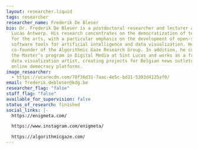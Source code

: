 ```yaml
---
layout: researcher.liquid
tags: researcher
researcher_name: Frederik De Bleser
bio: Dr. Frederik De Bleser is a postdoctoral researcher and lecturer at Sint
  Lucas Antwerp. His research concentrates on the democratization of technology
  for the arts, with a particular emphasis on the development of open-source
  software tools for artificial intelligence and data visualization. He is the
  co-founder of the Algorithmic Gaze Research Group. In addition, he coordinates
  the Master’s program in Digital Media at Sint Lucas and works as a freelance
  data visualization artist, creating projects for Belgian news outlets and
  online democracy platforms.
image_researcher:
  - https://ucarecdn.com/78f36d31-7aac-4e5c-bd31-5303d4125af0/
email: frederik.debleser@kdg.be
researcher_flag: "false"
staff_flag: "false"
available_for_supervision: false
status_of_research: finished
social_links: |-
  https://enigmeta.com/

  https://www.instagram.com/enigmeta/

  https://algorithmicgaze.com/
---
```

